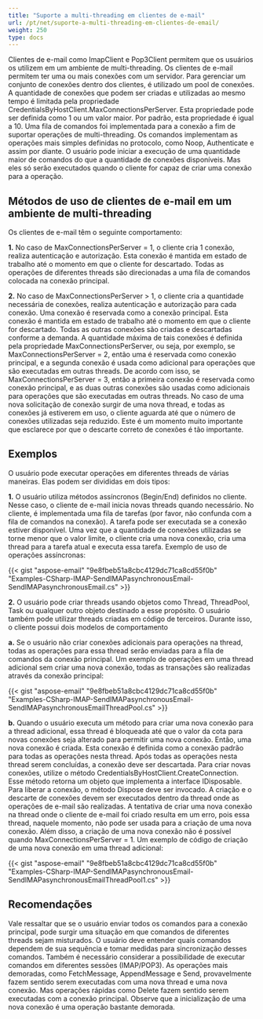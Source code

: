 ```yaml
---
title: "Suporte a multi-threading em clientes de e-mail"
url: /pt/net/suporte-a-multi-threading-em-clientes-de-email/
weight: 250
type: docs
---
```


Clientes de e-mail como ImapClient e Pop3Client permitem que os usuários os utilizem em um ambiente de multi-threading. Os clientes de e-mail permitem ter uma ou mais conexões com um servidor. Para gerenciar um conjunto de conexões dentro dos clientes, é utilizado um pool de conexões. A quantidade de conexões que podem ser criadas e utilizadas ao mesmo tempo é limitada pela propriedade CredentialsByHostClient.MaxConnectionsPerServer. Esta propriedade pode ser definida como 1 ou um valor maior. Por padrão, esta propriedade é igual a 10. Uma fila de comandos foi implementada para a conexão a fim de suportar operações de multi-threading. Os comandos implementam as operações mais simples definidas no protocolo, como Noop, Authenticate e assim por diante. O usuário pode iniciar a execução de uma quantidade maior de comandos do que a quantidade de conexões disponíveis. Mas eles só serão executados quando o cliente for capaz de criar uma conexão para a operação.
## **Métodos de uso de clientes de e-mail em um ambiente de multi-threading**
Os clientes de e-mail têm o seguinte comportamento:

**1.** No caso de MaxConnectionsPerServer = 1, o cliente cria 1 conexão, realiza autenticação e autorização. Esta conexão é mantida em estado de trabalho até o momento em que o cliente for descartado. Todas as operações de diferentes threads são direcionadas a uma fila de comandos colocada na conexão principal.

**2.** No caso de MaxConnectionsPerServer > 1, o cliente cria a quantidade necessária de conexões, realiza autenticação e autorização para cada conexão. Uma conexão é reservada como a conexão principal. Esta conexão é mantida em estado de trabalho até o momento em que o cliente for descartado. Todas as outras conexões são criadas e descartadas conforme a demanda. A quantidade máxima de tais conexões é definida pela propriedade MaxConnectionsPerServer, ou seja, por exemplo, se MaxConnectionsPerServer = 2, então uma é reservada como conexão principal, e a segunda conexão é usada como adicional para operações que são executadas em outras threads. De acordo com isso, se MaxConnectionsPerServer = 3, então a primeira conexão é reservada como conexão principal, e as duas outras conexões são usadas como adicionais para operações que são executadas em outras threads. No caso de uma nova solicitação de conexão surgir de uma nova thread, e todas as conexões já estiverem em uso, o cliente aguarda até que o número de conexões utilizadas seja reduzido. Este é um momento muito importante que esclarece por que o descarte correto de conexões é tão importante.
## **Exemplos**
O usuário pode executar operações em diferentes threads de várias maneiras. Elas podem ser divididas em dois tipos:

**1.** O usuário utiliza métodos assíncronos (Begin/End) definidos no cliente. Nesse caso, o cliente de e-mail inicia novas threads quando necessário. No cliente, é implementada uma fila de tarefas (por favor, não confunda com a fila de comandos na conexão). A tarefa pode ser executada se a conexão estiver disponível. Uma vez que a quantidade de conexões utilizadas se torne menor que o valor limite, o cliente cria uma nova conexão, cria uma thread para a tarefa atual e executa essa tarefa. Exemplo de uso de operações assíncronas:



{{< gist "aspose-email" "9e8fbeb51a8cbc4129dc71ca8cd55f0b" "Examples-CSharp-IMAP-SendIMAPasynchronousEmail-SendIMAPasynchronousEmail.cs" >}}



**2.** O usuário pode criar threads usando objetos como Thread, ThreadPool, Task ou qualquer outro objeto destinado a esse propósito. O usuário também pode utilizar threads criadas em código de terceiros. Durante isso, o cliente possui dois modelos de comportamento

**a.** Se o usuário não criar conexões adicionais para operações na thread, todas as operações para essa thread serão enviadas para a fila de comandos da conexão principal. Um exemplo de operações em uma thread adicional sem criar uma nova conexão, todas as transações são realizadas através da conexão principal:



{{< gist "aspose-email" "9e8fbeb51a8cbc4129dc71ca8cd55f0b" "Examples-CSharp-IMAP-SendIMAPasynchronousEmail-SendIMAPasynchronousEmailThreadPool.cs" >}}



**b.** Quando o usuário executa um método para criar uma nova conexão para a thread adicional, essa thread é bloqueada até que o valor da cota para novas conexões seja alterado para permitir uma nova conexão. Então, uma nova conexão é criada. Esta conexão é definida como a conexão padrão para todas as operações nesta thread. Após todas as operações nesta thread serem concluídas, a conexão deve ser descartada. Para criar novas conexões, utilize o método CredentialsByHostClient.CreateConnection. Esse método retorna um objeto que implementa a interface IDisposable. Para liberar a conexão, o método Dispose deve ser invocado. A criação e o descarte de conexões devem ser executados dentro da thread onde as operações de e-mail são realizadas. A tentativa de criar uma nova conexão na thread onde o cliente de e-mail foi criado resulta em um erro, pois essa thread, naquele momento, não pode ser usada para a criação de uma nova conexão. Além disso, a criação de uma nova conexão não é possível quando MaxConnectionsPerServer = 1. Um exemplo de código de criação de uma nova conexão em uma thread adicional:



{{< gist "aspose-email" "9e8fbeb51a8cbc4129dc71ca8cd55f0b" "Examples-CSharp-IMAP-SendIMAPasynchronousEmail-SendIMAPasynchronousEmailThreadPool1.cs" >}}
## **Recomendações**
Vale ressaltar que se o usuário enviar todos os comandos para a conexão principal, pode surgir uma situação em que comandos de diferentes threads sejam misturados. O usuário deve entender quais comandos dependem de sua sequência e tomar medidas para sincronização desses comandos. Também é necessário considerar a possibilidade de executar comandos em diferentes sessões (IMAP/POP3). As operações mais demoradas, como FetchMessage, AppendMessage e Send, provavelmente fazem sentido serem executadas com uma nova thread e uma nova conexão. Mas operações rápidas como Delete fazem sentido serem executadas com a conexão principal. Observe que a inicialização de uma nova conexão é uma operação bastante demorada.